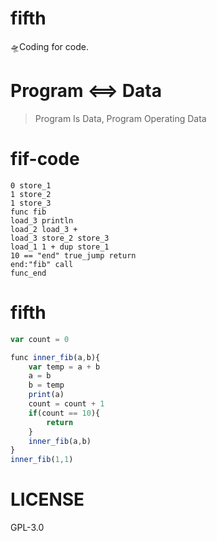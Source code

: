 # fifth
🛸Coding for code.

# Program <==> Data
> Program Is Data, Program Operating Data


# fif-code
```
0 store_1
1 store_2
1 store_3
func fib
load_3 println
load_2 load_3 +
load_3 store_2 store_3
load_1 1 + dup store_1
10 == "end" true_jump return
end:"fib" call
func_end
```

# fifth
```js
var count = 0

func inner_fib(a,b){
    var temp = a + b
    a = b
    b = temp
    print(a)
    count = count + 1
    if(count == 10){
        return
    }
    inner_fib(a,b)
}
inner_fib(1,1)
```

# LICENSE
GPL-3.0